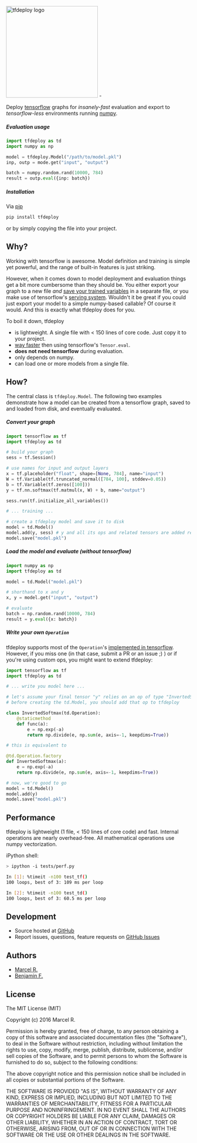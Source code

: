 <img src="https://raw.githubusercontent.com/riga/tfdeploy/master/logo.png" alt="tfdeploy logo" width="250"/>
-

Deploy [tensorflow](https://www.tensorflow.org) graphs for *insanely-fast* evaluation and export to *tensorflow-less* environments running [numpy](http://www.numpy.org).


##### Evaluation usage

```python
import tfdeploy as td
import numpy as np

model = tfdeploy.Model("/path/to/model.pkl")
inp, outp = mode.get("input", "output")

batch = numpy.random.rand(10000, 784)
result = outp.eval({inp: batch})
```


##### Installation

Via [pip](https://pypi.python.org/pypi/tfdeploy)

```bash
pip install tfdeploy
```

or by simply copying the file into your project.


## Why?

Working with tensorflow is awesome. Model definition and training is simple yet powerful, and the range of built-in features is just striking.

However, when it comes down to model deployment and evaluation things get a bit more cumbersome than they should be. You either export your graph to a new file *and* [save your trained variables](https://www.tensorflow.org/versions/master/how_tos/variables/index.html#saving-variables) in a separate file, or you make use of tensorflow's [serving system](https://www.tensorflow.org/versions/master/tutorials/tfserve/index.html). Wouldn't it be great if you could just export your model to a simple numpy-based callable? Of course it would. And this is exactly what tfdeploy does for you.

To boil it down, tfdeploy

- is lightweight. A single file with < 150 lines of core code. Just copy it to your project.
- [way faster](#performance) then using tensorflow's ``Tensor.eval``.
- **does not need tensorflow** during evaluation.
- only depends on numpy.
- can load one or more models from a single file.


## How?

The central class is ``tfdeploy.Model``. The following two examples demonstrate how a model can be created from a tensorflow graph, saved to and loaded from disk, and eventually evaluated.

##### Convert your graph

```python
import tensorflow as tf
import tfdeploy as td

# build your graph
sess = tf.Session()

# use names for input and output layers
x = tf.placeholder("float", shape=[None, 784], name="input")
W = tf.Variable(tf.truncated_normal([784, 100], stddev=0.05))
b = tf.Variable(tf.zeros([100]))
y = tf.nn.softmax(tf.matmul(x, W) + b, name="output")

sess.run(tf.initialize_all_variables())

# ... training ...

# create a tfdeploy model and save it to disk
model = td.Model()
model.add(y, sess) # y and all its ops and related tensors are added recursively
model.save("model.pkl")
```

##### Load the model and evaluate (without tensorflow)

```python
import numpy as np
import tfdeploy as td

model = td.Model("model.pkl")

# shorthand to x and y
x, y = model.get("input", "output")

# evaluate
batch = np.random.rand(10000, 784)
result = y.eval({x: batch})
```

##### Write your own ``Operation``

tfdeploy supports most of the ``Operation``'s [implemented in tensorflow](https://www.tensorflow.org/versions/master/api_docs/python/math_ops.html). However, if you miss one (in that case, submit a PR or an issue ;) ) or if you're using custom ops, you might want to extend tfdeploy:

```python
import tensorflow as tf
import tfdeploy as td

# ... write you model here ...

# let's assume your final tensor "y" relies on an op of type "InvertedSoftmax"
# before creating the td.Model, you should add that op to tfdeploy

class InvertedSoftmax(td.Operation):
    @staticmethod
    def func(a):
        e = np.exp(-a)
        return np.divide(e, np.sum(e, axis=-1, keepdims=True))

# this is equivalent to

@td.Operation.factory
def InvertedSoftmax(a):
    e = np.exp(-a)
    return np.divide(e, np.sum(e, axis=-1, keepdims=True))

# now, we're good to go
model = td.Model()
model.add(y)
model.save("model.pkl")
```


## Performance

tfdeploy is lightweight (1 file, < 150 lines of core code) and fast. Internal operations are nearly overhead-free. All mathematical operations use numpy vectorization.

iPython shell:

```bash
> ipython -i tests/perf.py

In [1]: %timeit -n100 test_tf()
100 loops, best of 3: 109 ms per loop

In [2]: %timeit -n100 test_td()
100 loops, best of 3: 60.5 ms per loop
```


## Development

- Source hosted at [GitHub](https://github.com/riga/tfdeploy)
- Report issues, questions, feature requests on [GitHub Issues](https://github.com/riga/tfdeploy/issues)


## Authors

- [Marcel R.](https://github.com/riga)
- [Benjamin F.](https://github.com/bfis)


## License

The MIT License (MIT)

Copyright (c) 2016 Marcel R.

Permission is hereby granted, free of charge, to any person obtaining a copy
of this software and associated documentation files (the "Software"), to deal
in the Software without restriction, including without limitation the rights
to use, copy, modify, merge, publish, distribute, sublicense, and/or sell
copies of the Software, and to permit persons to whom the Software is
furnished to do so, subject to the following conditions:

The above copyright notice and this permission notice shall be included in all
copies or substantial portions of the Software.

THE SOFTWARE IS PROVIDED "AS IS", WITHOUT WARRANTY OF ANY KIND, EXPRESS OR
IMPLIED, INCLUDING BUT NOT LIMITED TO THE WARRANTIES OF MERCHANTABILITY,
FITNESS FOR A PARTICULAR PURPOSE AND NONINFRINGEMENT. IN NO EVENT SHALL THE
AUTHORS OR COPYRIGHT HOLDERS BE LIABLE FOR ANY CLAIM, DAMAGES OR OTHER
LIABILITY, WHETHER IN AN ACTION OF CONTRACT, TORT OR OTHERWISE, ARISING FROM,
OUT OF OR IN CONNECTION WITH THE SOFTWARE OR THE USE OR OTHER DEALINGS IN THE
SOFTWARE.
